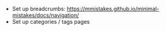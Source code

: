 * Set up breadcrumbs: https://mmistakes.github.io/minimal-mistakes/docs/navigation/
* Set up categories / tags pages